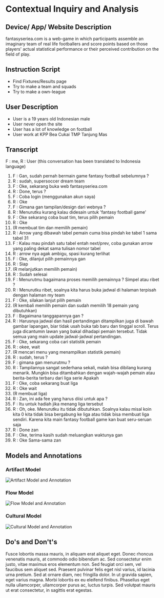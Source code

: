 # Contextual Inquiry and Analysis
## Device/ App/ Website Description
fantasyseriea.com is a web-game in which participants assemble an imaginary team of real life footballers and score points based on those players' actual statistical performance or their perceived contribution on the field of play.
## Instruction Script
- Find Fixtures/Results page
- Try to make a team and squads
- Try to make a own-league
## User Description
- User is a 19 years old Indonesian male
- User never open the site
- User has a lot of knowledge on football
- User work at KPP Bea Cukai TMP Tanjung Mas
## Transcript
F : me, R : User
(this conversation has been translated to Indonesia language)
1.	F : Gan, sudah pernah bermain game fantasy football sebelumnya ?
2.	R : sudah, supersoccer dream team
3.	F : Oke, sekarang buka web fantasyseriea.com
4.	R : Done, terus ?
5.	F : Coba login (menggunakan akun saya)
6.	R : Oke
7.	F : Gimana gan tampilan/design dari webnya ?
8.	R : Menurutku kurang kalau didesain untuk 'fantasy football game'
9.	F : Oke sekarang coba buat tim, terus pilih pemain
10.	R : Oke
11.	(R membuat tim dan memilih pemain)
12.	R : Arrow yang dibawah tabel pemain cuma bisa pindah ke tabel 1 sama tabel 31
13.	F : Kalau mau pindah satu tabel entah next/prev, coba gunakan arrow yang paling dekat sama tulisan nomor tabel
14.	R : arrow nya agak ambigu, spasi kurang terlihat
15.	F : Oke, dilanjut pilih pemainnya gan
16.	R : Siap
17.	(R melanjutkan memilih pemain)
18.	R : Sudah selesai
19.	F : Menurutmu bagaimana proses memilih pemainnya ? Simpel atau ribet ?
20.	R : Menurutku ribet, soalnya kita harus buka jadwal di halaman terpisah dengan halaman my team
21.	F : Oke, silakan lanjut pilih pemain
22.	(R kembali memilih pemain dan sudah memilih 18 pemain yang dibutuhkan)
23.	F : Bagaimana tanggapannya gan ?
24.	R : Harusnya jadwal dan hasil pertandingan ditampilkan juga di bawah gambar lapangan, biar tidak usah buka tab baru dan tinggal scroll. Terus juga dicantumin lawan yang bakal dihadapi pemain tersebut. Tidak semua yang main update jadwal-jadwal pertandingan.
25.	F : Oke, sekarang coba cari statistik pemain
26.	R : okee, wait
27.	(R mencari menu yang menampilkan statistik pemain)
28.	R : sudah, terus ?
29.	F : gimana gan menurutmu ?
30.	R : Tampilannya sangat sederhana sekali, malah bisa dibilang kurang menarik. Mungkin bisa ditambahkan dengan wajah-wajah pemain atau berita-berita terbaru dari liga serie Apakah
31.	F : Oke, coba sekarang buat liga
32.	R : Oke wait
33.	(R membuat liga)
34.	R : Zan, ini ada fee yang harus diisi untuk apa ?
35.	F : Itu untuk hadiah jika menang liga tersebut
36.	R : Oh, oke. Menurutku itu tidak dibutuhkan. Soalnya kalau misal koin kita 0 kita tidak bisa bergabung ke liga atau tidak bisa membuat liga sendiri. Karena kita main fantasy football game kan buat seru-seruan saja
37.	R : Done zan
38.	F : Oke, terima kasih sudah meluangkan waktunya gan
39.	R : Oke Sama-sama zan
## Models and Annotations
### Artifact Model
![Artifact Model and Annotation](https://picsum.photos/400/300/?random)
### Flow Model
![Flow Model and Annotation](https://picsum.photos/400/300/?random)
### Cultural Model
![Cultural Model and Annotation](https://picsum.photos/400/300/?random)
## Do's and Don't's
Fusce lobortis massa mauris, in aliquam erat aliquet eget. Donec rhoncus venenatis mauris, at commodo odio bibendum ac. Sed consectetur enim justo, vitae maximus eros elementum non. Sed feugiat orci sem, vel faucibus sem aliquet sed. Praesent pulvinar felis eget nisl varius, id lacinia urna pretium. Sed at ornare diam, nec fringilla dolor. In ut gravida sapien, eget varius magna. Morbi lobortis ex eu eleifend finibus. Phasellus eget nulla ullamcorper, ullamcorper purus ac, luctus turpis. Sed volutpat mauris ut erat consectetur, in sagittis erat egestas.
